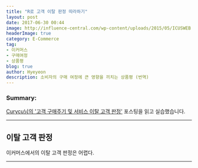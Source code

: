 ```yaml
---
title: "R로 고객 이탈 판정 따라하기"
layout: post
date: 2017-06-30 00:44
image: http://influence-central.com/wp-content/uploads/2015/05/ICUSWEB.png
headerImage: true
category: E-Commerce
tag:
- 이커머스
- 구매여정
- 상품평
blog: true
author: Hyeyeon
description: 소비자의 구매 여정에 큰 영향을 끼치는 상품평 (번역)
---
```


### Summary:

[Curycu님의 '고객 구매주기 및 서비스 이탈 고객 판정'](http://m.blog.naver.com/hancury/221015155621) 포스팅을 읽고 실습했습니다.

---

## 이탈 고객 판정

이커머스에서의 이탈 고객 판정은 어렵다. 



---
